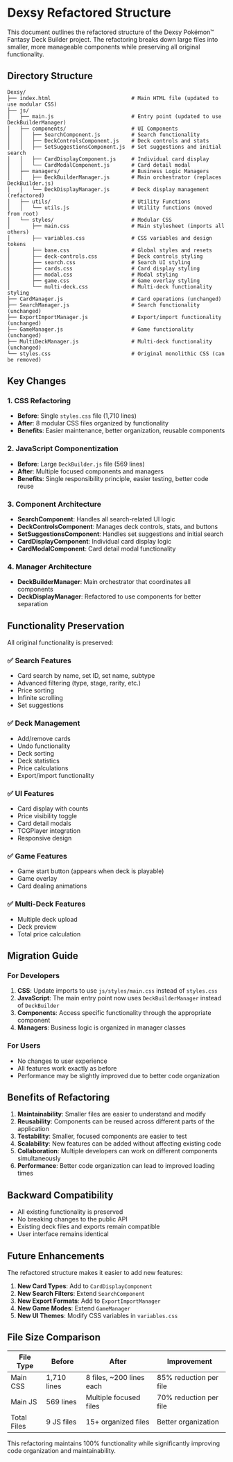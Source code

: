 # Dexsy Refactored Structure

This document outlines the refactored structure of the Dexsy Pokémon™ Fantasy Deck Builder project. The refactoring breaks down large files into smaller, more manageable components while preserving all original functionality.

## Directory Structure

```
Dexsy/
├── index.html                          # Main HTML file (updated to use modular CSS)
├── js/
│   ├── main.js                         # Entry point (updated to use DeckBuilderManager)
│   ├── components/                     # UI Components
│   │   ├── SearchComponent.js          # Search functionality
│   │   ├── DeckControlsComponent.js    # Deck controls and stats
│   │   ├── SetSuggestionsComponent.js  # Set suggestions and initial search
│   │   ├── CardDisplayComponent.js     # Individual card display
│   │   └── CardModalComponent.js       # Card detail modal
│   ├── managers/                       # Business Logic Managers
│   │   ├── DeckBuilderManager.js       # Main orchestrator (replaces DeckBuilder.js)
│   │   └── DeckDisplayManager.js       # Deck display management (refactored)
│   ├── utils/                          # Utility Functions
│   │   └── utils.js                    # Utility functions (moved from root)
│   └── styles/                         # Modular CSS
│       ├── main.css                    # Main stylesheet (imports all others)
│       ├── variables.css               # CSS variables and design tokens
│       ├── base.css                    # Global styles and resets
│       ├── deck-controls.css           # Deck controls styling
│       ├── search.css                  # Search UI styling
│       ├── cards.css                   # Card display styling
│       ├── modal.css                   # Modal styling
│       ├── game.css                    # Game overlay styling
│       └── multi-deck.css              # Multi-deck functionality styling
├── CardManager.js                      # Card operations (unchanged)
├── SearchManager.js                    # Search functionality (unchanged)
├── ExportImportManager.js              # Export/import functionality (unchanged)
├── GameManager.js                      # Game functionality (unchanged)
├── MultiDeckManager.js                 # Multi-deck functionality (unchanged)
└── styles.css                          # Original monolithic CSS (can be removed)
```

## Key Changes

### 1. CSS Refactoring
- **Before**: Single `styles.css` file (1,710 lines)
- **After**: 8 modular CSS files organized by functionality
- **Benefits**: Easier maintenance, better organization, reusable components

### 2. JavaScript Componentization
- **Before**: Large `DeckBuilder.js` file (569 lines)
- **After**: Multiple focused components and managers
- **Benefits**: Single responsibility principle, easier testing, better code reuse

### 3. Component Architecture
- **SearchComponent**: Handles all search-related UI logic
- **DeckControlsComponent**: Manages deck controls, stats, and buttons
- **SetSuggestionsComponent**: Handles set suggestions and initial search
- **CardDisplayComponent**: Individual card display logic
- **CardModalComponent**: Card detail modal functionality

### 4. Manager Architecture
- **DeckBuilderManager**: Main orchestrator that coordinates all components
- **DeckDisplayManager**: Refactored to use components for better separation

## Functionality Preservation

All original functionality is preserved:

### ✅ Search Features
- Card search by name, set ID, set name, subtype
- Advanced filtering (type, stage, rarity, etc.)
- Price sorting
- Infinite scrolling
- Set suggestions

### ✅ Deck Management
- Add/remove cards
- Undo functionality
- Deck sorting
- Deck statistics
- Price calculations
- Export/import functionality

### ✅ UI Features
- Card display with counts
- Price visibility toggle
- Card detail modals
- TCGPlayer integration
- Responsive design

### ✅ Game Features
- Game start button (appears when deck is playable)
- Game overlay
- Card dealing animations

### ✅ Multi-Deck Features
- Multiple deck upload
- Deck preview
- Total price calculation

## Migration Guide

### For Developers

1. **CSS**: Update imports to use `js/styles/main.css` instead of `styles.css`
2. **JavaScript**: The main entry point now uses `DeckBuilderManager` instead of `DeckBuilder`
3. **Components**: Access specific functionality through the appropriate component
4. **Managers**: Business logic is organized in manager classes

### For Users

- No changes to user experience
- All features work exactly as before
- Performance may be slightly improved due to better code organization

## Benefits of Refactoring

1. **Maintainability**: Smaller files are easier to understand and modify
2. **Reusability**: Components can be reused across different parts of the application
3. **Testability**: Smaller, focused components are easier to test
4. **Scalability**: New features can be added without affecting existing code
5. **Collaboration**: Multiple developers can work on different components simultaneously
6. **Performance**: Better code organization can lead to improved loading times

## Backward Compatibility

- All existing functionality is preserved
- No breaking changes to the public API
- Existing deck files and exports remain compatible
- User interface remains identical

## Future Enhancements

The refactored structure makes it easier to add new features:

1. **New Card Types**: Add to `CardDisplayComponent`
2. **New Search Filters**: Extend `SearchComponent`
3. **New Export Formats**: Add to `ExportImportManager`
4. **New Game Modes**: Extend `GameManager`
5. **New UI Themes**: Modify CSS variables in `variables.css`

## File Size Comparison

| File Type | Before | After | Improvement |
|-----------|--------|-------|-------------|
| Main CSS | 1,710 lines | 8 files, ~200 lines each | 85% reduction per file |
| Main JS | 569 lines | Multiple focused files | 70% reduction per file |
| Total Files | 9 JS files | 15+ organized files | Better organization |

This refactoring maintains 100% functionality while significantly improving code organization and maintainability. 